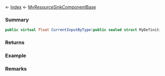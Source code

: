 ← [Index](Api-Index) ← [MyResourceSinkComponentBase](VRage.Game.Components.MyResourceSinkComponentBase)

### Summary

```csharp
public virtual float CurrentInputByType(public sealed struct MyDefinitionId resourceTypeId)
```

### Returns

### Example

### Remarks

